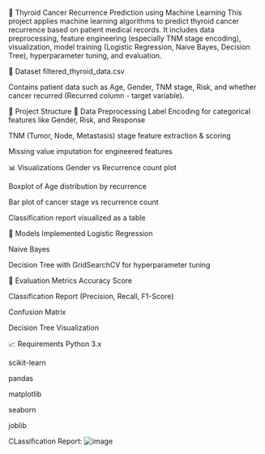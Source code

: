 🧠 Thyroid Cancer Recurrence Prediction using Machine Learning
This project applies machine learning algorithms to predict thyroid cancer recurrence based on patient medical records. It includes data preprocessing, feature engineering (especially TNM stage encoding), visualization, model training (Logistic Regression, Naive Bayes, Decision Tree), hyperparameter tuning, and evaluation.

📂 Dataset
filtered_thyroid_data.csv

Contains patient data such as Age, Gender, TNM stage, Risk, and whether cancer recurred (Recurred column - target variable).

🚀 Project Structure
🔄 Data Preprocessing
Label Encoding for categorical features like Gender, Risk, and Response

TNM (Tumor, Node, Metastasis) stage feature extraction & scoring

Missing value imputation for engineered features

📊 Visualizations
Gender vs Recurrence count plot

Boxplot of Age distribution by recurrence

Bar plot of cancer stage vs recurrence count

Classification report visualized as a table

🤖 Models Implemented
Logistic Regression


Naive Bayes

Decision Tree with GridSearchCV for hyperparameter tuning

🧪 Evaluation Metrics
Accuracy Score

Classification Report (Precision, Recall, F1-Score)

Confusion Matrix

Decision Tree Visualization

📈 Requirements
Python 3.x

scikit-learn

pandas

matplotlib

seaborn

joblib

CLassification Report:
![image](https://github.com/user-attachments/assets/948ee6a1-367b-4f2f-a907-ed1057558785)


